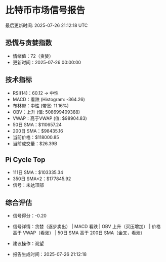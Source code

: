 # 比特币市场信号报告

最后更新时间: 2025-07-26 21:12:18 UTC

## 恐慌与贪婪指数
- 情绪值：72（贪婪）
- 更新时间：2025-07-26 00:00:00

## 技术指标
- RSI(14)：60.12 → 中性
- MACD：看跌 (Histogram: -364.26)
- 布林带：中性 (带宽: 11.16%)
- OBV：上升 (值: 508699409388)
- VWAP：高于VWAP (值: $98904.83)
- 50日 SMA：$110657.24
- 200日 SMA：$98435.16
- 当前价格：$118000.85
- 当前成交量：$26.39B

## Pi Cycle Top
- 111日 SMA：$103335.34
- 350日 SMA×2：$177845.92
- 信号：未达顶部

## 综合评估
- 信号得分：-0.20
- 信号详情：贪婪（逐步卖出） | MACD 看跌 | OBV 上升（买压增加） | 价格高于 VWAP（看涨） | 50日 SMA 高于 200日 SMA（金叉，看涨）
- 建议操作：观望

- 报告生成时间：2025-07-26 21:12:18